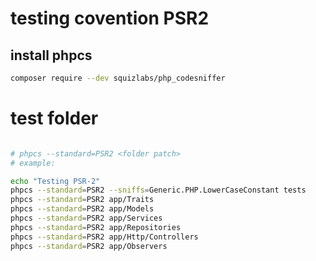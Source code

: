 # testing covention PSR2


## install phpcs 
```bash
composer require --dev squizlabs/php_codesniffer
```

# test folder
```bash 

# phpcs --standard=PSR2 <folder patch>
# example:

echo "Testing PSR-2"
phpcs --standard=PSR2 --sniffs=Generic.PHP.LowerCaseConstant tests
phpcs --standard=PSR2 app/Traits
phpcs --standard=PSR2 app/Models
phpcs --standard=PSR2 app/Services
phpcs --standard=PSR2 app/Repositories
phpcs --standard=PSR2 app/Http/Controllers
phpcs --standard=PSR2 app/Observers

```
